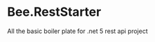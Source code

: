 # Bee.RestStarter
All the basic boiler plate for .net 5 rest api project


<!-- Security scan triggered at 2025-09-02 01:05:11 -->

<!-- Security scan triggered at 2025-09-02 01:51:33 -->

<!-- Security scan triggered at 2025-09-09 05:30:02 -->

<!-- Security scan triggered at 2025-09-09 05:32:57 -->

<!-- Security scan triggered at 2025-09-28 15:32:53 -->

<!-- Security scan triggered at 2025-09-28 15:35:55 -->